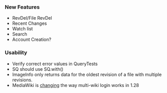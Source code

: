### New Features
* RevDel/File RevDel
* Recent Changes
* Watch list
* Search
* Account Creation?

### Usability
* Verify correct error values in QueryTests
* SQ should use SQ.with()
* ImageInfo only returns data for the oldest revision of a file with multiple revisions.
* MediaWiki is [changing](https://phabricator.wikimedia.org/T121527) the way multi-wiki login works in 1.28